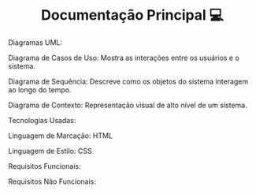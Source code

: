 <div align='center'>
<h1>Documentação Principal 💻</h1>
</div>

Diagramas UML:

Diagrama de Casos de Uso: Mostra as interações entre os usuários e o sistema.

Diagrama de Sequência: Descreve como os objetos do sistema interagem ao longo do tempo.

Diagrama de Contexto: Representação visual de alto nível de um sistema.

Tecnologias Usadas:

Linguagem de Marcação: HTML

Linguagem de Estilo: CSS

Requisitos Funcionais:

Requisitos Não Funcionais:





